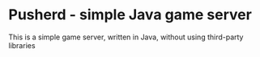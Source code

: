 Pusherd - simple Java game server
=======

This is a simple game server, written in Java, without using third-party libraries
